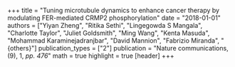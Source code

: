 +++
title = "Tuning microtubule dynamics to enhance cancer therapy by modulating FER-mediated CRMP2 phosphorylation"
date = "2018-01-01"
authors = ["Yiyan Zheng", "Ritika Sethi", "Lingegowda S Mangala", "Charlotte Taylor", "Juliet Goldsmith", "Ming Wang", "Kenta Masuda", "Mohammad Karaminejadranjbar", "David Mannion", "Fabrizio Miranda", "{others}"]
publication_types = ["2"]
publication = "Nature communications, (9), 1, _pp. 476_"
math = true
highlight = true
[header]
+++
